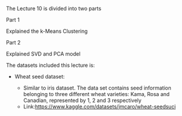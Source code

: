 The Lecture 10 is divided into two parts

Part 1

Explained the k-Means Clustering

Part 2

Explained SVD and PCA model

The datasets included this lecture is:

- Wheat seed dataset:

  - Similar to iris dataset. The data set contains seed information belonging to three different wheat varieties: Kama, Rosa and Canadian, represented by 1, 2 and 3 respectively
  - Link:https://www.kaggle.com/datasets/jmcaro/wheat-seedsuci
